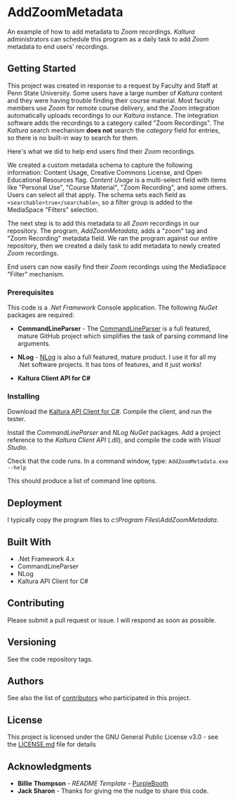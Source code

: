 # AddZoomMetadata

An example of how to add metadata to *Zoom* recordings.  *Kaltura* administrators can schedule this program as a daily task to add *Zoom* metadata to end users' recordings.

## Getting Started

This project was created in response to a request by Faculty and Staff at Penn State University.  Some users have a large number of *Kaltura* content and they were having trouble finding their course material.  Most faculty members use *Zoom* for remote course delivery, and the *Zoom* integration automatically uploads recordings to our *Kaltura* instance.  The integration software adds the recordings to a category called "Zoom Recordings".  The *Kaltura* search mechanism **does not** search the *category* field for entries, so there is no built-in way to search for them.

Here's what we did to help end users find their *Zoom* recordings.

We created a custom metadata schema to capture the following information:  Content Usage, Creative Commons License, and Open Educational Resources flag.  *Content Usage* is a multi-select field with items like "Personal Use", "Course Material", "Zoom Recording", and some others.  Users can select all that apply.  The schema sets each field as `<searchable>true</searchable>`, so a filter group is added to the MediaSpace "Filters" selection.

The next step is to add this metadata to all *Zoom* recordings in our repository.  The program, *AddZoomMetadata*, adds a "zoom" tag and "Zoom Recording" metadata field.  We ran the program against our entire repository, then we created a daily task to add metadata to newly created *Zoom* recordings.

End users can now easily find their *Zoom* recordings using the MediaSpace "Filter" mechanism.

### Prerequisites

This code is a *.Net Framework* Console application.  The following *NuGet* packages are required:

* **CommandLineParser** - The [CommandLineParser](https://github.com/commandlineparser/commandline) is a full featured, mature GitHub project which simplifies the task of parsing command line arguments.

* **NLog** - [NLog](https://nlog-project.org/) is also a full featured, mature product.  I use it for all my .Net software projects.  It has tons of features, and it just works!

* **Kaltura Client API for C#**

### Installing

Download the [Kaltura API Client for C#](https://developer.kaltura.com/api-docs/Client_Libraries/).  Compile the client, and run the tester.

Install the *CommandLineParser* and *NLog* *NuGet* packages.  Add a project reference to the *Kaltura Client API* (.dll), and compile the code with *Visual Studio*.

Check that the code runs.  In a command window, type:  `AddZoomMetadata.exe --help`

This should produce a list of command line options.

## Deployment

I typically copy the program files to *c:\Program Files\AddZoomMetadata*.

## Built With

* .Net Framework 4.x
* CommandLineParser
* NLog
* Kaltura API Client for C#

## Contributing

Please submit a pull request or issue.  I will respond as soon as possible.

## Versioning

See the code repository tags.

## Authors

See also the list of [contributors](https://github.com/uvotguy/AddZoomMetadata/contributors) who participated in this project.

## License

This project is licensed under the GNU General Public License v3.0 - see the [LICENSE.md](https://github.com/uvotguy/AddZoomMetadata/blob/master/LICENSE.md) file for details

## Acknowledgments

* **Billie Thompson** - *README Template* - [PurpleBooth](https://github.com/PurpleBooth)
* **Jack Sharon** - Thanks for giving me the nudge to share this code.
